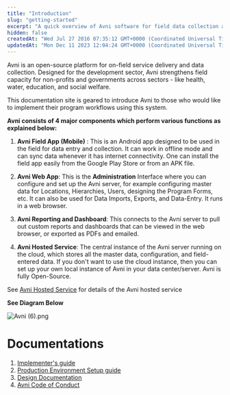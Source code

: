 ```yaml
---
title: "Introduction"
slug: "getting-started"
excerpt: "A quick overview of Avni software for field data collection and reporting."
hidden: false
createdAt: "Wed Jul 27 2016 07:35:12 GMT+0000 (Coordinated Universal Time)"
updatedAt: "Mon Dec 11 2023 12:04:24 GMT+0000 (Coordinated Universal Time)"
---
```

Avni is an open-source platform for on-field service delivery and data collection. Designed for the development sector, Avni strengthens field capacity for non-profits and governments across sectors - like health, water, education, and social welfare. 

This documentation site is geared to introduce Avni to those who would like to implement their program workflows using this system.

**Avni consists of 4 major components which perform various functions as explained below:** 

1. **Avni Field App (Mobile)** : This is an Android app designed to be used in the field for data entry and collection. It can work in offline mode and can sync data whenever it has internet connectivity.  One can install the field app easily from the Google Play Store or from an APK file.

2. **Avni Web App**: This is the **Administration** Interface where you can configure and set up the Avni server,  for example configuring master data for Locations, Hierarchies, Users, designing the Program Forms, etc. It can also be used for Data Imports, Exports, and Data-Entry. It runs in a web browser. 

3. **Avni Reporting and Dashboard**: This connects to the Avni server to pull out custom reports and dashboards that can be viewed in the web browser, or exported as PDFs and emailed. 

4. **Avni Hosted Service**: The central instance of the Avni server running on the cloud, which stores all the master data, configuration, and field-entered data. If you don't want to use the cloud instance, then you can set up your own local instance of Avni in your data center/server. Avni is fully Open-Source. 

See [Avni Hosted Service](doc:avni-hosted-service) for details of the Avni hosted service

**See Diagram Below**

![](https://files.readme.io/feb07ae-Avni_6.png "Avni (6).png")

# Documentations

1. [Implementer's guide](doc:implementers-concept-guide-introduction)
2. [Production Environment Setup guide](doc:environment-setup-guides)
3. [Design Documentation](doc:architecture)
4. [Avni Code of Conduct](doc:avni-code-of-conduct)

